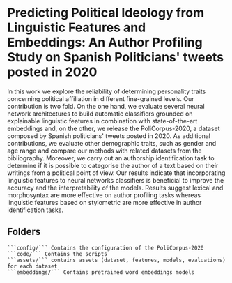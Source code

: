 # Predicting Political Ideology from Linguistic Features and Embeddings: An Author Profiling Study on Spanish Politicians' tweets posted in 2020
In this work we explore the reliability of determining personality traits concerning political affiliation in different fine-grained levels. Our contribution is two fold. On the one hand, we evaluate several neural network architectures to build automatic classifiers grounded on explainable linguistic features in combination with state-of-the-art embeddings and, on the other, we release the PoliCorpus-2020, a dataset composed by Spanish politicians' tweets posted in 2020. As additional contributions, we evaluate other demographic traits, such as gender and age range and compare our methods with related datasets from the bibliography. Moreover, we carry out an authorship identification task to determine if it is possible to categorise the author of a text based on their writings from a political point of view. Our results indicate that incorporating linguistic features to neural networks classifiers is beneficial to improve the accuracy and the interpretability of the models. Results suggest lexical and morphosyntax are more effective on author profiling tasks whereas linguistic features based on stylometric are more effective in author identification tasks.


## Folders
    ```config/``` Contains the configuration of the PoliCorpus-2020
    ```code/``` Contains the scripts
    ```assets/``` contains assets (dataset, features, models, evaluations) for each dataset
    ```embeddings/``` Contains pretrained word embeddings models
